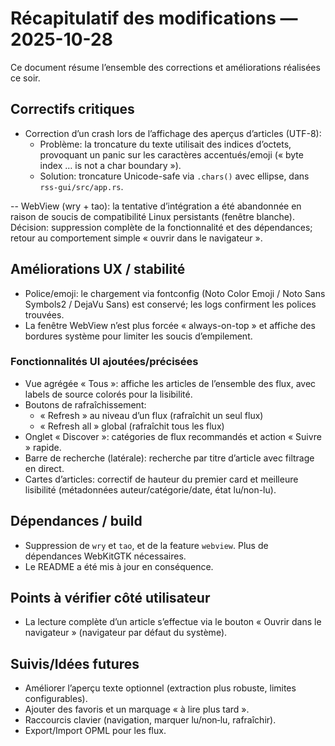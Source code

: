 # Récapitulatif des modifications — 2025-10-28

Ce document résume l’ensemble des corrections et améliorations réalisées ce soir.

## Correctifs critiques

- Correction d’un crash lors de l’affichage des aperçus d’articles (UTF-8):
  - Problème: la troncature du texte utilisait des indices d’octets, provoquant un panic sur les caractères accentués/emoji (« byte index … is not a char boundary »).
  - Solution: troncature Unicode-safe via `.chars()` avec ellipse, dans `rss-gui/src/app.rs`.

-- WebView (wry + tao): la tentative d’intégration a été abandonnée en raison de soucis de compatibilité Linux persistants (fenêtre blanche). Décision: suppression complète de la fonctionnalité et des dépendances; retour au comportement simple « ouvrir dans le navigateur ».

## Améliorations UX / stabilité

- Police/emoji: le chargement via fontconfig (Noto Color Emoji / Noto Sans Symbols2 / DejaVu Sans) est conservé; les logs confirment les polices trouvées.
- La fenêtre WebView n’est plus forcée « always-on-top » et affiche des bordures système pour limiter les soucis d’empilement.

### Fonctionnalités UI ajoutées/précisées

- Vue agrégée « Tous »: affiche les articles de l’ensemble des flux, avec labels de source colorés pour la lisibilité.
- Boutons de rafraîchissement:
  - « Refresh » au niveau d’un flux (rafraîchit un seul flux)
  - « Refresh all » global (rafraîchit tous les flux)
- Onglet « Discover »: catégories de flux recommandés et action « Suivre » rapide.
- Barre de recherche (latérale): recherche par titre d’article avec filtrage en direct.
- Cartes d’articles: correctif de hauteur du premier card et meilleure lisibilité (métadonnées auteur/catégorie/date, état lu/non-lu).

## Dépendances / build

- Suppression de `wry` et `tao`, et de la feature `webview`. Plus de dépendances WebKitGTK nécessaires.
 - Le README a été mis à jour en conséquence.

## Points à vérifier côté utilisateur

- La lecture complète d’un article s’effectue via le bouton « Ouvrir dans le navigateur » (navigateur par défaut du système).

## Suivis/Idées futures

- Améliorer l’aperçu texte optionnel (extraction plus robuste, limites configurables).
- Ajouter des favoris et un marquage « à lire plus tard ».
- Raccourcis clavier (navigation, marquer lu/non‑lu, rafraîchir).
- Export/Import OPML pour les flux.

